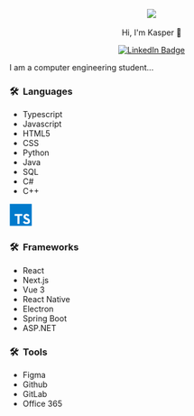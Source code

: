 <p align="center">
<img src="https://media4.giphy.com/media/du3J3cXyzhj75IOgvA/giphy.gif?cid=790b76116cbec102337f0f0b8a4d750a1442dba64e51cd89&rid=giphy.gif&ct=g" height="90"></img>
</p>
<p align="center">Hi, I'm Kasper 👋</p>
<p align="center">
<a href="https://www.linkedin.com/in/kasper-nilssen/"><img src="https://img.shields.io/badge/LinkedIn-blue?style=for-the-badge&logo=linkedin&logoColor=white" alt="LinkedIn Badge"></a>
</p>

I am a computer engineering student...

### 🛠 &nbsp;Languages

- Typescript
- Javascript
- HTML5
- CSS
- Python
- Java
- SQL
- C#
- C++

<p>
<img src="https://github.com/devicons/devicon/blob/master/icons/typescript/typescript-original.svg" title="Typescript" **alt="Git" width="40" height="40"/>&nbsp;
</p>

### 🛠 &nbsp;Frameworks

- React
- Next.js
- Vue 3
- React Native
- Electron
- Spring Boot
- ASP.NET

### 🛠 &nbsp;Tools

- Figma
- Github
- GitLab
- Office 365
